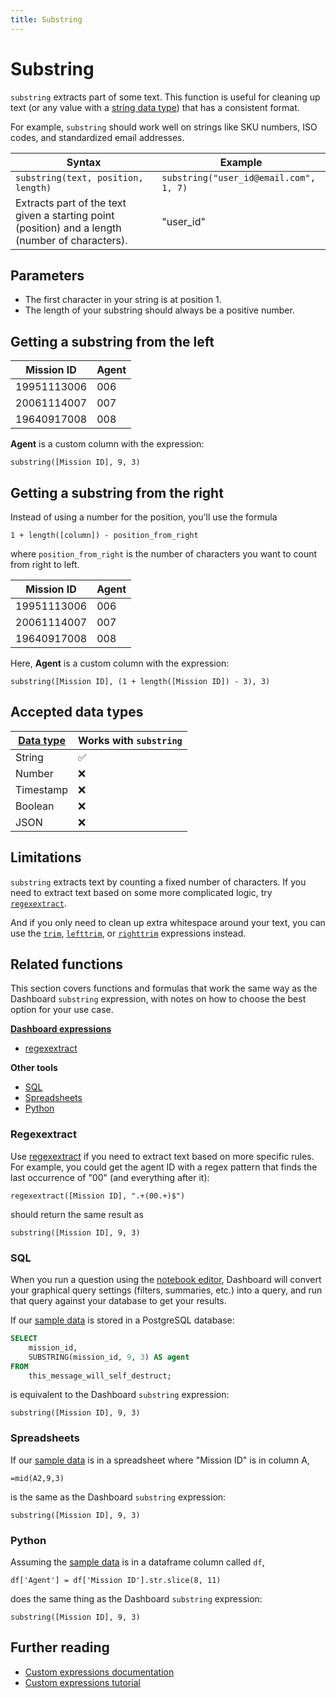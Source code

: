 ```yaml
---
title: Substring
---
```


# Substring

`substring` extracts part of some text. This function is useful for cleaning up text (or any value with a [string data type](https://www.metabase.com/learn/databases/data-types-overview#examples-of-data-types)) that has a consistent format.

For example, `substring` should work well on strings like SKU numbers, ISO codes, and standardized email addresses.

| Syntax                                                                                           | Example                               |
|--------------------------------------------------------------------------------------------------|---------------------------------------|
| `substring(text, position, length)`                                                              | `substring("user_id@email.com", 1, 7)`|
| Extracts part of the text given a starting point (position) and a length (number of characters). | "user_id"                             |

## Parameters

- The first character in your string is at position 1.
- The length of your substring should always be a positive number.

## Getting a substring from the left

| Mission ID  | Agent |
|-------------|-------|
| 19951113006 | 006   |
| 20061114007 | 007   |
| 19640917008 | 008   |

**Agent** is a custom column with the expression:

```
substring([Mission ID], 9, 3)
```

## Getting a substring from the right

Instead of using a number for the position, you'll use the formula

```
1 + length([column]) - position_from_right
```

where `position_from_right` is the number of characters you want to count from right to left.

| Mission ID  | Agent |
|-------------|-------|
| 19951113006 | 006   |
| 20061114007 | 007   |
| 19640917008 | 008   |

Here, **Agent** is a custom column with the expression:

```
substring([Mission ID], (1 + length([Mission ID]) - 3), 3)
```

## Accepted data types

| [Data type](https://www.metabase.com/learn/databases/data-types-overview#examples-of-data-types) | Works with `substring`  |
| ----------------------- | -------------------- |
| String                  | ✅                   |
| Number                  | ❌                   |
| Timestamp               | ❌                   |
| Boolean                 | ❌                   |
| JSON                    | ❌                   |

## Limitations

`substring` extracts text by counting a fixed number of characters. If you need to extract text based on some more complicated logic, try [`regexextract`](../expressions-list.md#regexextract).

And if you only need to clean up extra whitespace around your text, you can use the [`trim`](../expressions-list.md#trim), [`lefttrim`](../expressions-list.md#lefttrim), or [`righttrim`](../expressions-list.md#righttrim) expressions instead.

## Related functions

This section covers functions and formulas that work the same way as the Dashboard `substring` expression, with notes on how to choose the best option for your use case.

**[Dashboard expressions](../expressions-list.md)**

- [regexextract](#regexextract)

**Other tools**

- [SQL](#sql)
- [Spreadsheets](#spreadsheets)
- [Python](#python)

### Regexextract

Use [regexextract](./regexextract.md) if you need to extract text based on more specific rules. For example, you could get the agent ID with a regex pattern that finds the last occurrence of "00" (and everything after it):

```
regexextract([Mission ID], ".+(00.+)$")
```

should return the same result as

```
substring([Mission ID], 9, 3)
```

### SQL

When you run a question using the [notebook editor](https://www.metabase.com/glossary/notebook_editor), Dashboard will convert your graphical query settings (filters, summaries, etc.) into a query, and run that query against your database to get your results.

If our [sample data](#getting-a-substring-from-the-left) is stored in a PostgreSQL database:

```sql
SELECT
    mission_id,
    SUBSTRING(mission_id, 9, 3) AS agent
FROM
    this_message_will_self_destruct;
```

is equivalent to the Dashboard `substring` expression:

```
substring([Mission ID], 9, 3)
```

### Spreadsheets

If our [sample data](#getting-a-substring-from-the-left) is in a spreadsheet where "Mission ID" is in column A,

```
=mid(A2,9,3)
```

is the same as the Dashboard `substring` expression:

```
substring([Mission ID], 9, 3)
```

### Python

Assuming the [sample data](#getting-a-substring-from-the-left) is in a dataframe column called `df`,

```
df['Agent'] = df['Mission ID'].str.slice(8, 11)
```

does the same thing as the Dashboard `substring` expression:

```
substring([Mission ID], 9, 3)
```

## Further reading

- [Custom expressions documentation](../expressions.md)
- [Custom expressions tutorial](https://www.metabase.com/learn/questions/custom-expressions)
